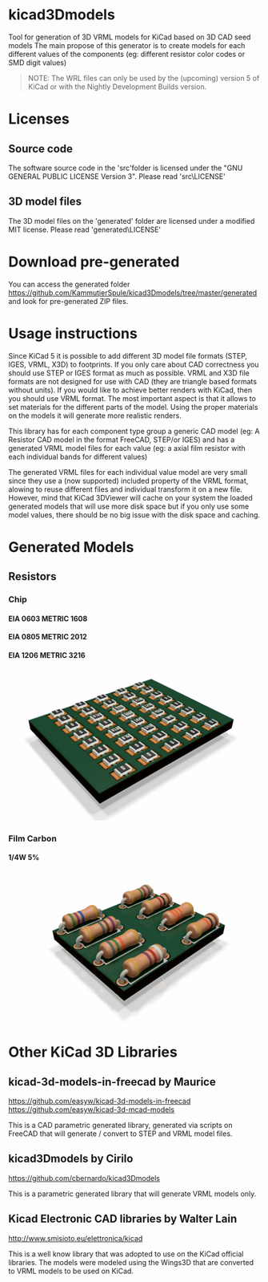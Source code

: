 # kicad3Dmodels
Tool for generation of 3D VRML models for KiCad based on 3D CAD seed models
The main propose of this generator is to create models for each different values of the components (eg: different resistor color codes or SMD digit values) 

> NOTE: The WRL files can only be used by the (upcoming) version 5 of KiCad or with the Nightly Development Builds version.

# Licenses

## Source code
The software source code in the 'src'folder is licensed under the "GNU GENERAL PUBLIC LICENSE Version 3". Please read 'src\LICENSE'

## 3D model files
The 3D model files on the 'generated' folder are licensed under a modified MIT license. Please read 'generated\LICENSE'

# Download pre-generated

You can access the generated folder https://github.com/KammutierSpule/kicad3Dmodels/tree/master/generated and look for pre-generated ZIP files.

# Usage instructions

Since KiCad 5 it is possible to add different 3D model file formats (STEP, IGES, VRML, X3D) to footprints.
If you only care about CAD correctness you should use STEP or IGES format as much as possible.
VRML and X3D file formats are not designed for use with CAD (they are triangle based formats without units).
If you would like to achieve better renders with KiCad, then you should use VRML format. The most important aspect is that it allows to set materials for the different parts of the model. Using the proper materials on the models it will generate more realistic renders.

This library has for each component type group a generic CAD model (eg: A Resistor CAD model in the format FreeCAD, STEP/or IGES) and has a generated VRML model files for each value (eg: a axial film resistor with each individual bands for different values)

The generated VRML files for each individual value model are very small since they use a (now supported) included property of the VRML format, alowing to reuse different files and individual transform it on a new file.
However, mind that KiCad 3DViewer will cache on your system the loaded generated models that will use more disk space but if you only use some model values, there should be no big issue with the disk space and caching.

# Generated Models

## Resistors

### Chip

#### EIA 0603 METRIC 1608
#### EIA 0805 METRIC 2012
#### EIA 1206 METRIC 3216
![EIA0805_METRIC2012](https://github.com/KammutierSpule/kicad3Dmodels/raw/master/generated/Resistors/Chip/EIA0805_METRIC2012-RenderDemo.jpg)

### Film Carbon

#### 1/4W 5%
![Film_Carbon_5TOL_4B_025W](https://raw.githubusercontent.com/KammutierSpule/kicad3Dmodels/master/generated/Resistors/Film_Carbon/Film_Carbon_5TOL_4B_025W-RenderDemo.jpg)

# Other KiCad 3D Libraries

## kicad-3d-models-in-freecad by Maurice
https://github.com/easyw/kicad-3d-models-in-freecad
https://github.com/easyw/kicad-3d-mcad-models

This is a CAD parametric generated library, generated via scripts on FreeCAD that will generate / convert to STEP and VRML model files.

## kicad3Dmodels by Cirilo
https://github.com/cbernardo/kicad3Dmodels

This is a parametric generated library that will generate VRML models only.

## Kicad Electronic CAD libraries by Walter Lain
http://www.smisioto.eu/elettronica/kicad

This is a well know library that was adopted to use on the KiCad official libraries. The models were modeled using the Wings3D that are converted to VRML models to be used on KiCad.
